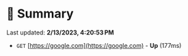 # 📖 Summary
Last updated: **2/13/2023, 4:20:53 PM**

- `GET` [https://google.com](https://google.com) - **Up** (177ms)
